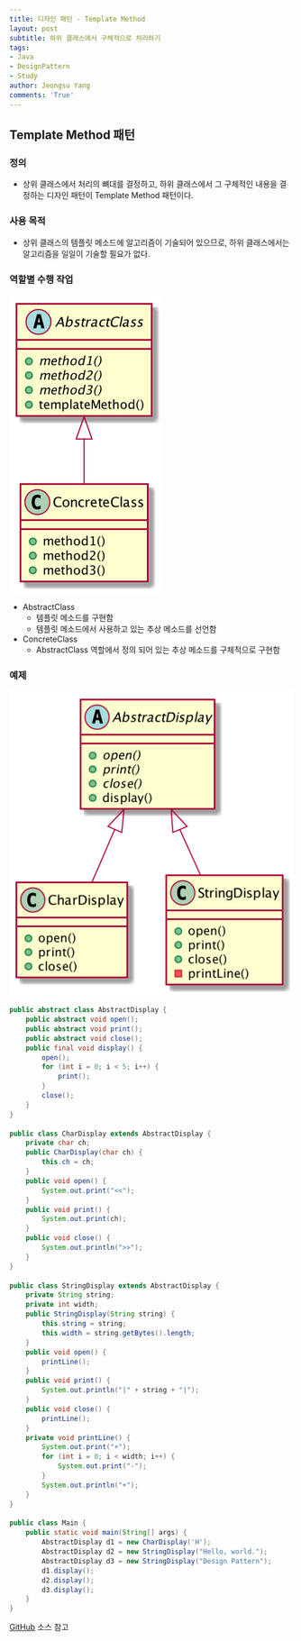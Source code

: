 ```yaml
---
title: 디자인 패턴 - Template Method
layout: post
subtitle: 하위 클래스에서 구체적으로 처리하기
tags:
- Java
- DesignPattern
- Study
author: Jeongsu Yang
comments: 'True'
---
```


## Template Method 패턴

### 정의

* 상위 클래스에서 처리의 뼈대를 결정하고, 하위 클래스에서 그 구체적인 내용을 결정하는 디자인 패턴이 Template Method 패턴이다.

### 사용 목적

* 상위 클래스의 템플릿 메소드에 알고리즘이 기술되어 있으므로, 하위 클래스에서는 알고리즘을 일일이 기술할 필요가 없다.

### 역할별 수행 작업

![TemplateMethod](/assets/post/designpattern/TemplateMethod.png)

* AbstractClass
  * 템플릿 메소드를 구현함
  * 템플릿 메소드에서 사용하고 있는 추상 메소드를 선언함
* ConcreteClass
  * AbstractClass 역할에서 정의 되어 있는 추상 메소드를 구체적으로 구현함

### 예제

![TemplateMethodExample](/assets/post/designpattern/TemplateMethodExample.png)

```java
public abstract class AbstractDisplay {
    public abstract void open();
    public abstract void print();
    public abstract void close();
    public final void display() {
        open();
        for (int i = 0; i < 5; i++) {
            print();
        }
        close();
    }
}

public class CharDisplay extends AbstractDisplay {
    private char ch;
    public CharDisplay(char ch) {
        this.ch = ch;
    }
    public void open() {
        System.out.print("<<");
    }
    public void print() {
        System.out.print(ch);
    }
    public void close() {
        System.out.println(">>");
    }
}

public class StringDisplay extends AbstractDisplay {
    private String string;
    private int width;
    public StringDisplay(String string) {
        this.string = string;
        this.width = string.getBytes().length;
    }
    public void open() {
        printLine();
    }
    public void print() {
        System.out.println("|" + string + "|");
    }
    public void close() {
        printLine();
    }
    private void printLine() {
        System.out.print("+");
        for (int i = 0; i < width; i++) {
            System.out.print("-");
        }
        System.out.println("+");
    }
}

public class Main {
    public static void main(String[] args) {
        AbstractDisplay d1 = new CharDisplay('H');
        AbstractDisplay d2 = new StringDisplay("Hello, world.");
        AbstractDisplay d3 = new StringDisplay("Design Pattern");
        d1.display();
        d2.display();
        d3.display();
    }
}
```

[GitHub](https://github.com/jsyang-dev/study-designpattern/tree/master/src/me/study/pattern/templatemethod/example) 소스 참고
